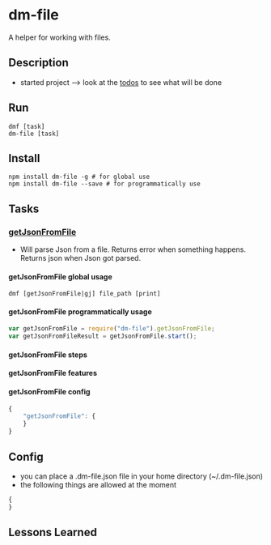 # dm-file
A helper for working with files.

## Description
* started project --> look at the [todos](todo.md) to see what will be done

## Run
```
dmf [task]
dm-file [task]
```

## Install

```
npm install dm-file -g # for global use
npm install dm-file --save # for programmatically use
```

## Tasks

### [getJsonFromFile](tasks/getJsonFromFile/index.js)
* Will parse Json from a file. Returns error when something happens. Returns json when Json got parsed.

#### getJsonFromFile global usage
```
dmf [getJsonFromFile|gj] file_path [print]
```

#### getJsonFromFile programmatically usage
```javascript
var getJsonFromFile = require("dm-file").getJsonFromFile;
var getJsonFromFileResult = getJsonFromFile.start();
```

#### getJsonFromFile steps

#### getJsonFromFile features

#### getJsonFromFile config
```javascript
{
    "getJsonFromFile": {
    }
}
```

## Config
* you can place a .dm-file.json file in your home directory (~/.dm-file.json)
* the following things are allowed at the moment
```javascript
{
}
```

## Lessons Learned
